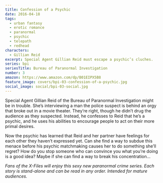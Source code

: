 ```yaml
---
title: Confession of a Psychic
date: 2016-04-18
tags:
  - urban fantasy
  - erotic romance
  - paranormal
  - psychic
  - telepath
  - redhead
characters:
  - Gillian Reid
excerpt: Special Agent Gillian Reid must escape a psychic’s cluches.
series: bpi
seriesTitle: Bureau of Paranormal Investigation
number: 3
amazon: https://www.amazon.com/dp/B01EIPX5B8
feature_image: covers/bpi-03-confession-of-a-psychic.jpg
social_image: social/bpi-03-social.jpg
---
```


Special Agent Gillian Reid of the Bureau of Paranormal Investigation might be in trouble. She’s interviewing a man the police suspect is behind an orgy that broke out in a movie theater. They’re right, though he didn’t drug the audience as they suspected. Instead, he confesses to Reid that he’s a psychic, and he uses his abilities to encourage people to act on their more primal desires.

Now the psychic has learned that Reid and her partner have feelings for each other they haven’t expressed yet. Can she find a way to subdue this menace before his psychic matchmaking causes her to do something she’ll regret? How do you stop someone who can convince you what you’re doing is a good idea? Maybe if she can find a way to break his concentration…

_Fans of the X-Files will enjoy this sexy new paranormal crime series. Each story is stand-alone and can be read in any order. Intended for mature audiences._
